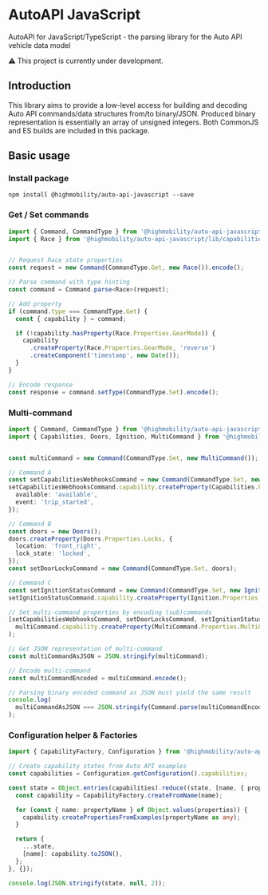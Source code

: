 # AutoAPI JavaScript

AutoAPI for JavaScript/TypeScript - the parsing library for the Auto API vehicle data model

:warning: This project is currently under development.

## Introduction

This library aims to provide a low-level access for building and decoding Auto API commands/data structures from/to binary/JSON. Produced binary representation is essentially an array of unsigned integers. Both CommonJS and ES builds are included in this package.

## Basic usage

### Install package

```
npm install @highmobility/auto-api-javascript --save
```

### Get / Set commands

```typescript
import { Command, CommandType } from '@highmobility/auto-api-javascript';
import { Race } from '@highmobility/auto-api-javascript/lib/capabilities';


// Request Race state properties
const request = new Command(CommandType.Get, new Race()).encode();

// Parse command with type hinting
const command = Command.parse<Race>(request);

// Add property
if (command.type === CommandType.Get) {
  const { capability } = command;

  if (!capability.hasProperty(Race.Properties.GearMode)) {
    capability
      .createProperty(Race.Properties.GearMode, 'reverse')
      .createComponent('timestamp', new Date());
  }
}

// Encode response
const response = command.setType(CommandType.Set).encode();
```

### Multi-command

```typescript
import { Command, CommandType } from '@highmobility/auto-api-javascript';
import { Capabilities, Doors, Ignition, MultiCommand } from '@highmobility/auto-api-javascript/lib/capabilities';


const multiCommand = new Command(CommandType.Set, new MultiCommand());

// Command A
const setCapabilitiesWebhooksCommand = new Command(CommandType.Set, new Capabilities());
setCapabilitiesWebhooksCommand.capability.createProperty(Capabilities.Properties.Webhooks, {
  available: 'available',
  event: 'trip_started',
});

// Command B
const doors = new Doors();
doors.createProperty(Doors.Properties.Locks, {
  location: 'front_right',
  lock_state: 'locked',
});
const setDoorLocksCommand = new Command(CommandType.Set, doors);

// Command C
const setIgnitionStatusCommand = new Command(CommandType.Set, new Ignition());
setIgnitionStatusCommand.capability.createProperty(Ignition.Properties.Status, 'off');

// Set multi-command properties by encoding (sub)commands
[setCapabilitiesWebhooksCommand, setDoorLocksCommand, setIgnitionStatusCommand].forEach((command) =>
  multiCommand.capability.createProperty(MultiCommand.Properties.MultiCommands, command.encode()),
);

// Get JSON representation of multi-command
const multiCommandAsJSON = JSON.stringify(multiCommand);

// Encode multi-command
const multiCommandEncoded = multiCommand.encode();

// Parsing binary encoded command as JSON must yield the same result
console.log(
  multiCommandAsJSON === JSON.stringify(Command.parse(multiCommandEncoded)),
);
```

### Configuration helper & Factories

```typescript
import { CapabilityFactory, Configuration } from '@highmobility/auto-api-javascript';

// Create capability states from Auto API examples
const capabilities = Configuration.getConfiguration().capabilities;

const state = Object.entries(capabilities).reduce((state, [name, { properties }]) => {
  const capability = CapabilityFactory.createFromName(name);

  for (const { name: propertyName } of Object.values(properties)) {
    capability.createPropertiesFromExamples(propertyName as any);
  }

  return {
    ...state,
    [name]: capability.toJSON(),
  };
}, {});

console.log(JSON.stringify(state, null, 2));
```
